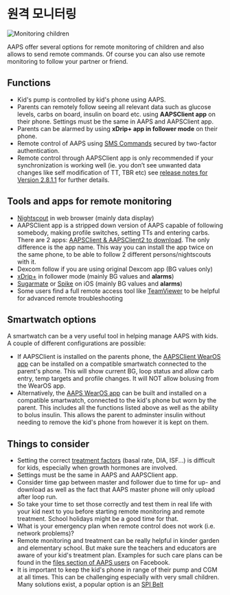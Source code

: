 # 원격 모니터링

![Monitoring children](../images/KidsMonitoring.png)

AAPS offer several options for remote monitoring of children and also allows to send remote commands. Of course you can also use remote monitoring to follow your partner or friend.

## Functions

- Kid's pump is controlled by kid's phone using AAPS.
- Parents can remotely follow seeing all relevant data such as glucose levels, carbs on board, insulin on board etc. using **AAPSClient app** on their phone. Settings must be the same in AAPS and AAPSClient app.
- Parents can be alarmed by using **xDrip+ app in follower mode** on their phone.
- Remote control of AAPS using [SMS Commands](../Children/SMS-Commands.md) secured by two-factor authentication.
- Remote control through AAPSClient app is only recommended if your synchronization is working well (ie. you don’t see unwanted data changes like self modification of TT, TBR etc) see [release notes for Version 2.8.1.1](Releasenotes-important-hints-2-8-1-1) for further details.

## Tools and apps for remote monitoring

- [Nightscout](https://nightscout.github.io/) in web browser (mainly data display)
- AAPSClient app is a stripped down version of AAPS capable of following somebody, making profile switches, setting TTs and entering carbs. There are 2 apps:  [AAPSClient & AAPSClient2 to download](https://github.com/nightscout/AndroidAPS/releases/). The only difference is the app name. This way you can install the app twice on the same phone, to be able to follow 2 different persons/nightscouts with it.
- Dexcom follow if you are using original Dexcom app (BG values only)
- [xDrip+](../Configuration/xdrip.md) in follower mode (mainly BG values and **alarms**)
- [Sugarmate](https://sugarmate.io/) or [Spike](https://spike-app.com/) on iOS (mainly BG values and **alarms**)
- Some users find a full remote access tool like [TeamViewer](https://www.teamviewer.com/) to be helpful for advanced remote troubleshooting

## Smartwatch options

A smartwatch can be a very useful tool in helping manage AAPS with kids. A couple of different configurations are possible:

- If AAPSClient is installed on the parents phone, the [AAPSClient WearOS app](https://github.com/nightscout/AndroidAPS/releases/) can be installed on a compatible smartwatch connected to the parent's phone. This will show current BG, loop status and allow carb entry, temp targets and profile changes. It will NOT allow bolusing from the WearOS app.
- Alternatively, the [AAPS WearOS app](../Configuration/Watchfaces.md) can be built and installed on a compatible smartwatch, connected to the kid's phone but worn by the parent. This includes all the functions listed above as well as the ability to bolus insulin. This allows the parent to adminster insulin without needing to remove the kid's phone from however it is kept on them.

## Things to consider

- Setting the correct [treatment factors](FAQ-how-to-begin) (basal rate, DIA, ISF...) is difficult for kids, especially when growth hormones are involved.
- Settings must be the same in AAPS and AAPSClient app.
- Consider time gap between master and follower due to time for up- and download as well as the fact that AAPS master phone will only upload after loop run.
- So take your time to set those correctly and test them in real life with your kid next to you before starting remote monitoring and remote treatment. School holidays might be a good time for that.
- What is your emergency plan when remote control does not work (i.e. network problems)?
- Remote monitoring and treatment can be really helpful in kinder garden and elementary school. But make sure the teachers and educators are aware of your kid's treatment plan. Examples for such care plans can be found in the [files section of AAPS users](https://www.facebook.com/groups/AndroidAPSUsers/files/) on Facebook.
- It is important to keep the kid's phone in range of their pump and CGM at all times. This can be challenging especially with very small children. Many solutions exist, a popular option is an [SPI Belt](https://spibelt.com/collections/kids-belts)
